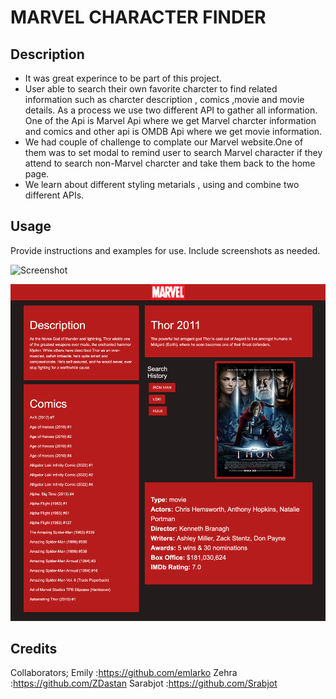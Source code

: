 # MARVEL CHARACTER FINDER

## Description

- It was great experince to be part of this project.
- User able to search their own favorite charcter to find related information such as charcter description , comics ,movie and movie details.
As a process we use two different API to gather all information.
One of the Api is Marvel Api where we get Marvel charcter information and comics and other api is OMDB Api where we get movie information.
- We had couple of challenge to complate our Marvel website.One of them was to set modal to remind user to search Marvel character if they attend to search non-Marvel charcter and take them back to the home page.
- We learn about different styling metarials , using and combine two different APIs.

## Usage

Provide instructions and examples for use. Include screenshots as needed.

![Screenshot](assets/images/marvel_screenshot1.png?raw=true "Screenshot")

![Screenshot](assets/images/marvel_screenshot2.png?raw=true "Screenshot")

## Credits

Collaborators;
Emily :https://github.com/emlarko
Zehra :https://github.com/ZDastan
Sarabjot :https://github.com/Srabjot

